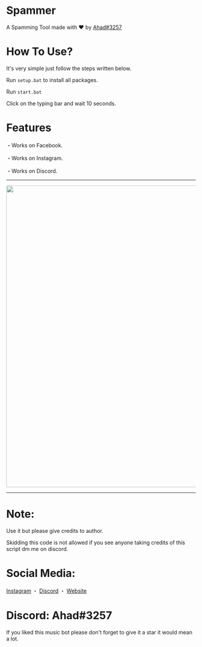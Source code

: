 # Spammer
A Spamming Tool made with ♥ by [Ahad#3257](https://www.itscruel.cf)

# How To Use?
It's very simple just follow the steps written below.

Run `setup.bat` to install all packages.

Run `start.bat`

Click on the typing bar and wait 10 seconds.

# Features
・Works on Facebook.

・Works on Instagram.

・Works on Discord.
***

<p align="center"><img width="800px" src="https://cdn.discordapp.com/attachments/839459516926918688/984201831464960091/ezgif.com-gif-maker.gif"/></p>

***
# Note:
Use it but please give credits to author.

Skidding this code is not allowed if you see anyone taking credits of this script dm me on discord.

# Social Media:
[Instagram](https://www.instagram.com/ahadnoor._) ・
[Discord](https://discord.gg/Ncsc5pRNgf) ・
[Website](https://www.itscruel.cf/) 

# Discord: Ahad#3257
If you liked this music bot please don't forget to give it a star it would mean a lot.

